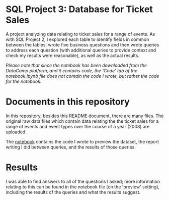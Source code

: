 # SQL Project 3: Database for Ticket Sales

A project analyzing data relating to ticket sales for a range of events. As with SQL Project 2, I explored each table to identify fields in common between the tables, wrote five business questions and then wrote queries to address each question (with additional queries to provide context and check my results were reasonable), as well as the actual results. 

_Please note that since the notebook has been downloaded from the DataCamp platform, and it contains code, the 'Code' tab of the notebook.ipynb file does not contain the code I wrote, but rather the code for the notebook._

# Documents in this repository

In this repository, besides this README document, there are many files. The original raw data files which contain data relating the the ticket sales for a range of events and event types over the course of a year (2008) are uploaded. 

The [notebook](https://github.com/aeodeneal/sql3_ticket_sales/blob/main/notebook.ipynb) contains the code I wrote to preview the dataset, the report writing I did between queries, and the results of those queries. 

# Results 

I was able to find answers to all of the questions I asked; more information relating to this can be found in the notebook file (on the 'preview' setting), including the results of the queries and what the results suggest. 
